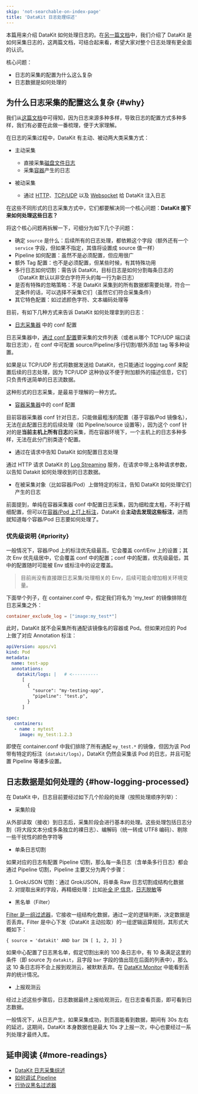 ```yaml
---
skip: 'not-searchable-on-index-page'
title: 'DataKit 日志处理综述'
---
```


本篇用来介绍 DataKit 如何处理日志的。在[另一篇文档](datakit-logging.md)中，我们介绍了 DataKit 是如何采集日志的，这两篇文档，可结合起来看，希望大家对整个日志处理有更全面的认识。

核心问题：

- 日志的采集的配置为什么这么复杂
- 日志数据是如何处理的

## 为什么日志采集的配置这么复杂 {#why}

我们从[这篇文档](datakit-logging.md)中可得知，因为日志来源多种多样，导致日志的配置方式多种多样，我们有必要在此做一番梳理，便于大家理解。

在日志的采集过程中，DataKit 有主动、被动两大类采集方式：

- 主动采集
    - 直接采集[磁盘文件日志](logging.md)
    - 采集[容器](container.md)产生的日志

- 被动采集
    - 通过 [HTTP](logstreaming.md)、[TCP/UDP](logging.md#socket) 以及 [Websocket](logfwd.md) 给 DataKit 注入日志

在这些不同形式的日志采集方式中，它们都要解决同一个核心问题：**DataKit 接下来如何处理这些日志？**

将这个核心问题再拆解一下，可细分为如下几个子问题：

- 确定 `source` 是什么：后续所有的日志处理，都依赖这个字段（额外还有一个 `service` 字段，但如果不指定，其值将设置成 source 值一样）
- Pipeline 如何配置：虽然不是必须配置，但应用很广
- 额外 Tag 配置：也不是必须配置，但某些时候，有其特殊功用
- 多行日志如何切割：需告诉 DataKit，目标日志是如何分割每条日志的（DataKit 默认以非空白字符开头的每一行为新日志）
- 是否有特殊的忽略策略：不是 DataKit 采集到的所有数据都需要处理，符合一定条件的话，可以选择不采集它们（虽然它们符合采集条件）
- 其它特色配置：如过滤颜色字符、文本编码处理等

目前，有如下几种方式来告诉 DataKit 如何处理拿到的日志：

- [日志采集器](logging.md) 中的 conf 配置

日志采集器中，[通过 conf 配置](logging.md#config)要采集的文件列表（或者从哪个 TCP/UDP 端口读取日志流），在 conf 中可配置 source/Pipeline/多行切割/额外添加 tag 等多种设置。

如果是以 TCP/UDP 形式将数据发送给 DataKit，也只能通过 logging.conf 来配置后续的日志处理，因为 TCP/UDP 这种协议不便于附加额外的描述信息，它们只负责传送简单的日志流数据。

这种形式的日志采集，是最易于理解的一种方式。

- [容器采集器](container.md)中的 conf 配置

目前容器采集器 conf 针对日志，只能做最粗浅的配置（基于容器/Pod 镜像名），无法在此配置日志的后续处理（如 Pipeline/source 设置等），因为这个 conf 针对的是**当前主机上所有日志**的采集，而在容器环境下，一个主机上的日志多种多样，无法在此分门别类逐个配置。

- 通过在请求中告知 DataKit 如何配置日志处理

通过 HTTP 请求 DataKit 的 [Log Streaming](logstreaming.md) 服务，在请求中带上各种请求参数，以告知 Datakit 如何处理收到的日志数据。

- 在被采集对象（比如容器/Pod）上做特定的标注，告知 DataKit 如何处理它们产生的日志

前面提到，单纯在容器采集器 conf 中配置日志采集，因为细粒度太粗，不利于精细配置，但可以在[容器/Pod 上打上标注](container-log.md#logging-with-annotation-or-label)，DataKit 会**主动去发现这些标注**，进而就知道每个容器/Pod 日志要如何处理了。

### 优先级说明 {#priority}

一般情况下，容器/Pod 上的标注优先级最高，它会覆盖 conf/Env 上的设置；其次 Env 优先级居中，它会覆盖 conf 中的配置；conf 中的配置，优先级最低，其中的配置随时可能被 Env 或标注中的设定覆盖。

> 目前尚没有直接跟日志采集/处理相关的 Env，后续可能会增加相关环境变量。

下面举个列子，在 container.conf 中，假定我们将名为 'my_test' 的镜像排除在日志采集之外：

```toml
container_exclude_log = ["image:my_test*"]
```

此时，DataKit 就不会采集所有通配该镜像名的容器或 Pod。但如果对应的 Pod 上做了对应 Annotation 标注：

```yaml
apiVersion: apps/v1
kind: Pod
metadata:
  name: test-app
  annotations:
    datakit/logs: |   # <----------
      [
        {
          "source": "my-testing-app",
          "pipeline": "test.p",
        }
      ]

spec:
   containers:
   - name : mytest
     image: my_test:1.2.3
```

即使在 container.conf 中我们排除了所有通配 `my_test.*` 的镜像，但因为该 Pod 带有特定的标注（`datakit/logs`），DataKit 仍然会采集该 Pod 的日志，并且可配置 Pipeline 等诸多设置。

## 日志数据是如何处理的 {#how-logging-processed}

在 DataKit 中，日志目前要经过如下几个阶段的处理（按照处理顺序列举）：

- 采集阶段

从外部读取（接收）到日志后，采集阶段会进行基本的处理。这些处理包括日志分割（将大段文本分成多条独立的裸日志）、编解码（统一转成 UTF8 编码）、剔除一些干扰性的颜色字符等

- 单条日志切割

如果对应的日志有配置 Pipeline 切割，那么每一条日志（含单条多行日志）都会通过 Pipeline 切割，Pipeline 主要又分为两个步骤：

1. Grok/JSON 切割：通过 Grok/JSON，将单条 Raw 日志切割成结构化数据
1. 对提取出来的字段，再精细处理：比如[补全 IP 信息](../pipeline/use-pipeline/pipeline-built-in-function.md#fn-geoip)，[日志脱敏](../pipeline/use-pipeline/pipeline-built-in-function.md#fn-cover)等

- 黑名单（Filter）

[Filter 是一组过滤器](../datakit/datakit-filter.md)，它接收一组结构化数据，通过一定的逻辑判断，决定数据是否丢弃。Filter 是中心下发（DataKit 主动拉取）的一组逻辑运算规则，其形式大概如下：

``` not-set
{ source = 'datakit' AND bar IN [ 1, 2, 3] }
```

如果中心配置了日志黑名单，假定切割出来的 100 条日志中，有 10 条满足这里的条件（即 source 为 `datakit`，且字段 `bar` 字段的值出现在后面的列表中），那么这 10 条日志将不会上报到观测云，被默默丢弃。在 [DataKit Monitor](../datakit/datakit-monitor.md) 中能看到丢弃的统计情况。

- 上报观测云

经过上述这些步骤后，日志数据最终上报给观测云，在日志查看页面，即可看到日志数据。

一般情况下，从日志产生，如果采集成功，到页面能看到数据，期间有 30s 左右的延迟，这期间，DataKit 本身数据也是最大 10s 才上报一次，中心也要经过一系列处理才最终入库。

## 延申阅读 {#more-readings}

- [DataKit 日志采集综述](datakit-logging.md)
- [如何调试 Pipeline](../pipeline/use-pipeline/pipeline-quick-start.md#debug)
- [行协议黑名过滤器](../datakit/datakit-filter.md)
